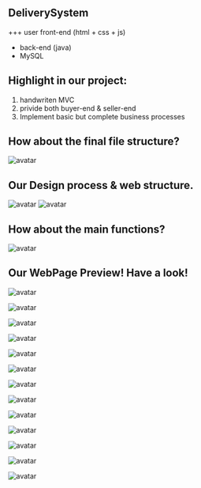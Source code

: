 ## DeliverySystem
+++
user front-end (html + css + js) 
+ back-end (java) 
+ MySQL

## Highlight in our project:
1. handwriten MVC
2. privide both buyer-end & seller-end
3. Implement basic but complete business processes

## How about the final file structure?
![avatar](WebContent/image/files.PNG)

## Our Design process & web structure.
![avatar](WebContent/image/struct-v2.PNG)
![avatar](WebContent/image/DesignStructure.jpg)

## How about the main functions?
![avatar](WebContent/image/functions.PNG)

## Our WebPage Preview! Have a look!
![avatar](WebContent/image/t1.png)

![avatar](WebContent/image/t2.png)

![avatar](WebContent/image/t3.png)

![avatar](WebContent/image/t4.png)

![avatar](WebContent/image/t5.png)

![avatar](WebContent/image/t6.png)

![avatar](WebContent/image/t7.png)

![avatar](WebContent/image/t8.png)

![avatar](WebContent/image/t9.png)

![avatar](WebContent/image/t10.png)

![avatar](WebContent/image/t12.png)

![avatar](WebContent/image/t13.png)

![avatar](WebContent/image/t14.png)

